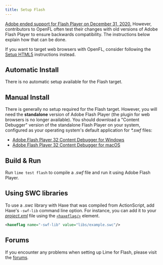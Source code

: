 ```yaml
---
title: Setup Flash
---
```


[Adobe ended support for Flash Player on December 31, 2020.](https://www.adobe.com/products/flashplayer/end-of-life-alternative.html) However, contributors to OpenFL often test their changes with old versions of Adobe Flash Player to ensure backwards compatibility. The instructions below explain how that can be done.

If you want to target web browsers with OpenFL, consider following the [Setup HTML5](../html5/) instructions instead.

## Automatic Install

There is no automatic setup available for the Flash target.

## Manual Install

There is generally no setup required for the Flash target. However, you will need the **standalone** version of Adobe Flash Player (the plugin for web browsers is no longer available). You should download a "Content Debugger" version of the standalone Flash Player on your system, configured as your operating system's default application for _*.swf_ files:

 *  [Adobe Flash Player 32 Content Debugger for Windows](https://fpdownload.macromedia.com/pub/flashplayer/updaters/32/flashplayer_32_sa_debug.exe)
 *  [Adobe Flash Player 32 Content Debugger for macOS](https://fpdownload.macromedia.com/pub/flashplayer/updaters/32/flashplayer_32_sa_debug.dmg)

## Build & Run

Run `lime test flash` to compile a _.swf_ file and run it using Adobe Flash Player.

## Using SWC libraries

To use a _.swc_ library with Haxe that was compiled from ActionScript, add Haxe's `-swf-lib` command line option. For instance, you can add it to your [_project.xml_](../../project-files/xml-format/) file using the [`<haxeflag/>`](../../project-files/xml-format/#haxeflag) element.

```xml
<haxeflag name="-swf-lib" value="libs/example.swc"/>
```

## Forums

If you encounter any problems when setting up Lime for Flash, please visit the [forums](http://community.openfl.org/c/help).
